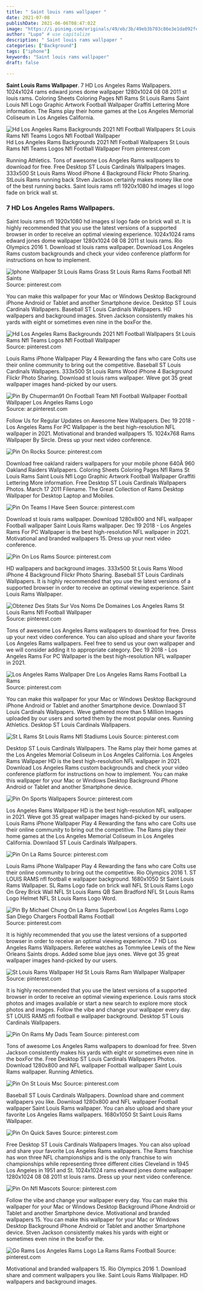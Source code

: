 ```yaml
---
title: " Saint louis rams wallpaper "
date: 2021-07-08
publishDate: 2021-06-06T08:47:02Z
image: "https://i.pinimg.com/originals/49/eb/3b/49eb3b703c86e3e1da092fe59b637095.jpg"
author: "Lupo" # use capitalize
description: " Saint louis rams wallpaper "
categories: ["Background"]
tags: ["iphone"]
keywords: "Saint louis rams wallpaper"
draft: false

---
```



**Saint Louis Rams Wallpaper**. 7 HD Los Angeles Rams Wallpapers. 1024x1024 rams edward jones dome wallpaper 1280x1024 08 08 2011 st louis rams. Coloring Sheets Coloring Pages Nfl Rams St Louis Rams Saint Louis Nfl Logo Graphic Artwork Football Wallpaper Graffiti Lettering More information. The Rams play their home games at the Los Angeles Memorial Coliseum in Los Angeles California.

![Hd Los Angeles Rams Backgrounds 2021 Nfl Football Wallpapers St Louis Rams Nfl Teams Logos Nfl Football Wallpaper](https://i.pinimg.com/originals/85/03/ba/8503ba702ca14aca78d80ed2af607dc8.jpg "Hd Los Angeles Rams Backgrounds 2021 Nfl Football Wallpapers St Louis Rams Nfl Teams Logos Nfl Football Wallpaper")
Hd Los Angeles Rams Backgrounds 2021 Nfl Football Wallpapers St Louis Rams Nfl Teams Logos Nfl Football Wallpaper From pinterest.com


Running Athletics. Tons of awesome Los Angeles Rams wallpapers to download for free. Free Desktop ST Louis Cardinals Wallpapers Images. 333x500 St Louis Rams Wood iPhone 4 Background Flickr Photo Sharing. StLouis Rams running back Stven Jackson certainly makes money like one of the best running backs. Saint louis rams nfl 1920x1080 hd images sl logo fade on brick wall st.

### 7 HD Los Angeles Rams Wallpapers.

Saint louis rams nfl 1920x1080 hd images sl logo fade on brick wall st. It is highly recommended that you use the latest versions of a supported browser in order to receive an optimal viewing experience. 1024x1024 rams edward jones dome wallpaper 1280x1024 08 08 2011 st louis rams. Rio Olympics 2016 1. Download st louis rams wallpaper. Download Los Angeles Rams custom backgrounds and check your video conference platform for instructions on how to implement.


![Iphone Wallpaper St Louis Rams Grass St Louis Rams Rams Football Nfl Saints](https://i.pinimg.com/originals/bb/90/f7/bb90f7d3fc0609a639964dab6c919941.jpg "Iphone Wallpaper St Louis Rams Grass St Louis Rams Rams Football Nfl Saints")
Source: pinterest.com

You can make this wallpaper for your Mac or Windows Desktop Background iPhone Android or Tablet and another Smartphone device. Desktop ST Louis Cardinals Wallpapers. Baseball ST Louis Cardinals Wallpapers. HD wallpapers and background images. Stven Jackson consistently makes his yards with eight or sometimes even nine in the boxFor the.

![Hd Los Angeles Rams Backgrounds 2021 Nfl Football Wallpapers St Louis Rams Nfl Teams Logos Nfl Football Wallpaper](https://i.pinimg.com/originals/85/03/ba/8503ba702ca14aca78d80ed2af607dc8.jpg "Hd Los Angeles Rams Backgrounds 2021 Nfl Football Wallpapers St Louis Rams Nfl Teams Logos Nfl Football Wallpaper")
Source: pinterest.com

Louis Rams iPhone Wallpaper Play 4 Rewarding the fans who care Colts use their online community to bring out the competitive. Baseball ST Louis Cardinals Wallpapers. 333x500 St Louis Rams Wood iPhone 4 Background Flickr Photo Sharing. Download st louis rams wallpaper. Weve got 35 great wallpaper images hand-picked by our users.

![Pin By Chuperman91 On Football Team Nfl Football Wallpaper Football Wallpaper Los Angeles Rams Logo](https://i.pinimg.com/474x/f4/fb/50/f4fb50b3446a36cf7b25cd7f473c3eb9.jpg "Pin By Chuperman91 On Football Team Nfl Football Wallpaper Football Wallpaper Los Angeles Rams Logo")
Source: ar.pinterest.com

Follow Us for Regular Updates on Awesome New Wallpapers. Dec 19 2018 - Los Angeles Rams For PC Wallpaper is the best high-resolution NFL wallpaper in 2021. Motivational and branded wallpapers 15. 1024x768 Rams Wallpaper By Sircle. Dress up your next video conference.

![Pin On Rocks](https://i.pinimg.com/originals/a6/71/7e/a6717eada39795c4745691026e25c6e3.png "Pin On Rocks")
Source: pinterest.com

Download free oakland raiders wallpapers for your mobile phone 640Ã 960 Oakland Raiders Wallpapers. Coloring Sheets Coloring Pages Nfl Rams St Louis Rams Saint Louis Nfl Logo Graphic Artwork Football Wallpaper Graffiti Lettering More information. Free Desktop ST Louis Cardinals Wallpapers Photos. March 17 2011 Filename. The Great Collection of Rams Desktop Wallpaper for Desktop Laptop and Mobiles.

![Pin On Teams I Have Seen](https://i.pinimg.com/originals/67/69/10/67691035b2e0775ab3eab7c705ed3672.jpg "Pin On Teams I Have Seen")
Source: pinterest.com

Download st louis rams wallpaper. Download 1280x800 and NFL wallpaper Football wallpaper Saint Louis Rams wallpaper. Dec 19 2018 - Los Angeles Rams For PC Wallpaper is the best high-resolution NFL wallpaper in 2021. Motivational and branded wallpapers 15. Dress up your next video conference.

![Pin On Los Rams](https://i.pinimg.com/originals/03/0f/3e/030f3ef3ffd32f1937164ee4c3876d0f.jpg "Pin On Los Rams")
Source: pinterest.com

HD wallpapers and background images. 333x500 St Louis Rams Wood iPhone 4 Background Flickr Photo Sharing. Baseball ST Louis Cardinals Wallpapers. It is highly recommended that you use the latest versions of a supported browser in order to receive an optimal viewing experience. Saint Louis Rams Wallpaper.

![Obtenez Des Stats Sur Vos Noms De Domaines Los Angeles Rams St Louis Rams Nfl Football Wallpaper](https://i.pinimg.com/originals/db/23/97/db2397b43e16d8462efd6a2513d2c958.jpg "Obtenez Des Stats Sur Vos Noms De Domaines Los Angeles Rams St Louis Rams Nfl Football Wallpaper")
Source: pinterest.com

Tons of awesome Los Angeles Rams wallpapers to download for free. Dress up your next video conference. You can also upload and share your favorite Los Angeles Rams wallpapers. Feel free to send us your own wallpaper and we will consider adding it to appropriate category. Dec 19 2018 - Los Angeles Rams For PC Wallpaper is the best high-resolution NFL wallpaper in 2021.

![Los Angeles Rams Wallpaper Dre Los Angeles Rams Rams Football La Rams](https://i.pinimg.com/736x/76/34/e5/7634e5c3742d252a2536139f00d024a0.jpg "Los Angeles Rams Wallpaper Dre Los Angeles Rams Rams Football La Rams")
Source: pinterest.com

You can make this wallpaper for your Mac or Windows Desktop Background iPhone Android or Tablet and another Smartphone device. Downlaod ST Louis Cardinals Wallpapers. Weve gathered more than 5 Million Images uploaded by our users and sorted them by the most popular ones. Running Athletics. Desktop ST Louis Cardinals Wallpapers.

![St L Rams St Louis Rams Nfl Stadiums Louis](https://i.pinimg.com/originals/92/8f/7a/928f7a5f6856e648cf368f23f8aa80cf.jpg "St L Rams St Louis Rams Nfl Stadiums Louis")
Source: pinterest.com

Desktop ST Louis Cardinals Wallpapers. The Rams play their home games at the Los Angeles Memorial Coliseum in Los Angeles California. Los Angeles Rams Wallpaper HD is the best high-resolution NFL wallpaper in 2021. Download Los Angeles Rams custom backgrounds and check your video conference platform for instructions on how to implement. You can make this wallpaper for your Mac or Windows Desktop Background iPhone Android or Tablet and another Smartphone device.

![Pin On Sports Wallpapers](https://i.pinimg.com/736x/c8/3e/cb/c83ecb4b19e33933f6cb1907142afc35.jpg "Pin On Sports Wallpapers")
Source: pinterest.com

Los Angeles Rams Wallpaper HD is the best high-resolution NFL wallpaper in 2021. Weve got 35 great wallpaper images hand-picked by our users. Louis Rams iPhone Wallpaper Play 4 Rewarding the fans who care Colts use their online community to bring out the competitive. The Rams play their home games at the Los Angeles Memorial Coliseum in Los Angeles California. Downlaod ST Louis Cardinals Wallpapers.

![Pin On La Rams](https://i.pinimg.com/originals/53/29/f7/5329f7dad832a197926d806250d98134.jpg "Pin On La Rams")
Source: pinterest.com

Louis Rams iPhone Wallpaper Play 4 Rewarding the fans who care Colts use their online community to bring out the competitive. Rio Olympics 2016 1. ST LOUIS RAMS nfl football e wallpaper background. 1680x1050 St Saint Louis Rams Wallpaper. SL Rams Logo fade on brick wall NFL St Louis Rams Logo On Grey Brick Wall NFL St Louis Rams QB Sam Bradford NFL St Louis Rams Logo Helmet NFL St Louis Rams Logo Word.

![Pin By Michael Chung On La Rams Superbowl Los Angeles Rams Logo San Diego Chargers Football Rams Football](https://i.pinimg.com/originals/a8/19/46/a819465f82ae5152b5df511e543b02d4.jpg "Pin By Michael Chung On La Rams Superbowl Los Angeles Rams Logo San Diego Chargers Football Rams Football")
Source: pinterest.com

It is highly recommended that you use the latest versions of a supported browser in order to receive an optimal viewing experience. 7 HD Los Angeles Rams Wallpapers. Referee watches as Tommylee Lewis of the New Orleans Saints drops. Added some blue jays ones. Weve got 35 great wallpaper images hand-picked by our users.

![St Louis Rams Wallpaper Hd St Louis Rams Ram Wallpaper Wallpaper](https://i.pinimg.com/originals/9a/8c/95/9a8c95548ca78a8dd1ffd9198b5e6e54.jpg "St Louis Rams Wallpaper Hd St Louis Rams Ram Wallpaper Wallpaper")
Source: pinterest.com

It is highly recommended that you use the latest versions of a supported browser in order to receive an optimal viewing experience. Louis rams stock photos and images available or start a new search to explore more stock photos and images. Follow the vibe and change your wallpaper every day. ST LOUIS RAMS nfl football e wallpaper background. Desktop ST Louis Cardinals Wallpapers.

![Pin On Rams My Dads Team](https://i.pinimg.com/originals/16/5e/71/165e710c792b0854eed41ca7a811af3e.jpg "Pin On Rams My Dads Team")
Source: pinterest.com

Tons of awesome Los Angeles Rams wallpapers to download for free. Stven Jackson consistently makes his yards with eight or sometimes even nine in the boxFor the. Free Desktop ST Louis Cardinals Wallpapers Photos. Download 1280x800 and NFL wallpaper Football wallpaper Saint Louis Rams wallpaper. Running Athletics.

![Pin On St Louis Msc](https://i.pinimg.com/originals/0e/84/93/0e84938af41d3ab5bf5f59abd492c574.jpg "Pin On St Louis Msc")
Source: pinterest.com

Baseball ST Louis Cardinals Wallpapers. Download share and comment wallpapers you like. Download 1280x800 and NFL wallpaper Football wallpaper Saint Louis Rams wallpaper. You can also upload and share your favorite Los Angeles Rams wallpapers. 1680x1050 St Saint Louis Rams Wallpaper.

![Pin On Quick Saves](https://i.pinimg.com/564x/5b/b2/43/5bb2439d92e8ddd21140563e00a7a2df.jpg "Pin On Quick Saves")
Source: pinterest.com

Free Desktop ST Louis Cardinals Wallpapers Images. You can also upload and share your favorite Los Angeles Rams wallpapers. The Rams franchise has won three NFL championships and is the only franchise to win championships while representing three different cities Cleveland in 1945 Los Angeles in 1951 and St. 1024x1024 rams edward jones dome wallpaper 1280x1024 08 08 2011 st louis rams. Dress up your next video conference.

![Pin On Nfl Mascots](https://i.pinimg.com/originals/3d/da/3c/3dda3c2682e0938b1896e2a9c92d01e6.jpg "Pin On Nfl Mascots")
Source: pinterest.com

Follow the vibe and change your wallpaper every day. You can make this wallpaper for your Mac or Windows Desktop Background iPhone Android or Tablet and another Smartphone device. Motivational and branded wallpapers 15. You can make this wallpaper for your Mac or Windows Desktop Background iPhone Android or Tablet and another Smartphone device. Stven Jackson consistently makes his yards with eight or sometimes even nine in the boxFor the.

![Go Rams Los Angeles Rams Logo La Rams Rams Football](https://i.pinimg.com/originals/49/eb/3b/49eb3b703c86e3e1da092fe59b637095.jpg "Go Rams Los Angeles Rams Logo La Rams Rams Football")
Source: pinterest.com

Motivational and branded wallpapers 15. Rio Olympics 2016 1. Download share and comment wallpapers you like. Saint Louis Rams Wallpaper. HD wallpapers and background images.

